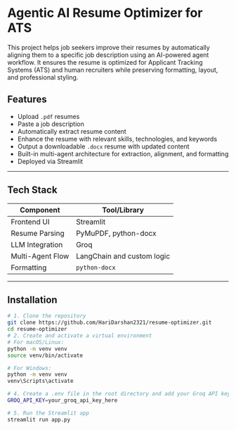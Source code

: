 # Agentic AI Resume Optimizer for ATS

This project helps job seekers improve their resumes by automatically aligning them to a specific job description using an AI-powered agent workflow. It ensures the resume is optimized for Applicant Tracking Systems (ATS) and human recruiters while preserving formatting, layout, and professional styling.


## Features

- Upload `.pdf` resumes
- Paste a job description
- Automatically extract resume content
- Enhance the resume with relevant skills, technologies, and keywords
- Output a downloadable `.docx` resume with updated content
- Built-in multi-agent architecture for extraction, alignment, and formatting
- Deployed via Streamlit

---

## Tech Stack

| Component         | Tool/Library              |
|------------------|---------------------------|
| Frontend UI       | Streamlit                 |
| Resume Parsing    | PyMuPDF, python-docx      |
| LLM Integration   | Groq                      |
| Multi-Agent Flow  | LangChain and custom logic|
| Formatting        | `python-docx`             |

---


## Installation
```bash
# 1. Clone the repository
git clone https://github.com/HariDarshan2321/resume-optimizer.git
cd resume-optimizer
# 2. Create and activate a virtual environment
# For macOS/Linux:
python -m venv venv
source venv/bin/activate

# For Windows:
python -m venv venv
venv\Scripts\activate

# 4. Create a .env file in the root directory and add your Groq API key:
GROQ_API_KEY=your_groq_api_key_here

# 5. Run the Streamlit app
streamlit run app.py




